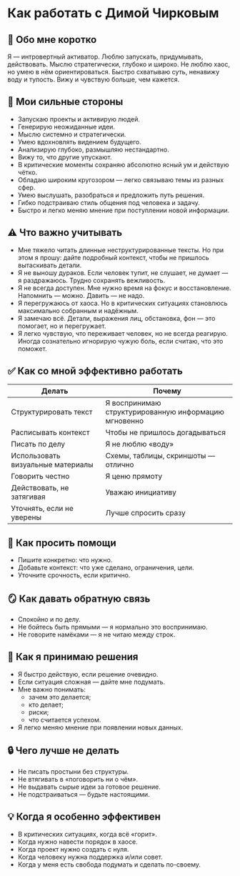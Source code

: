 # Как работать с Димой Чирковым

## 👋 Обо мне коротко

Я — интровертный активатор. Люблю запускать, придумывать, действовать. Мыслю стратегически, глубоко и широко. Не люблю хаос, но умею в нём ориентироваться. Быстро схватываю суть, ненавижу воду и тупость. Вижу и чувствую больше, чем кажется.

## 🧠 Мои сильные стороны

* Запускаю проекты и активирую людей.
* Генерирую неожиданные идеи.
* Мыслю системно и стратегически.
* Умею вдохновлять видением будущего.
* Анализирую глубоко, размышляю нестандартно.
* Вижу то, что другие упускают.
* В критические моменты сохраняю абсолютно ясный ум и действую чётко.
* Обладаю широким кругозором — легко связываю темы из разных сфер.
* Умею выслушать, разобраться и предложить путь решения.
* Гибко подстраиваю стиль общения под человека и задачу.
* Быстро и легко меняю мнение при поступлении новой информации.

## ⚠️ Что важно учитывать

* Мне тяжело читать длинные неструктурированные тексты. Но при этом я прошу: дайте подробный контекст, чтобы не пришлось вытаскивать детали.
* Я не выношу дураков. Если человек тупит, не слушает, не думает — я раздражаюсь. Трудно сохранять вежливость.
* Я не всегда доступен. Мне нужно время на фокус и восстановление. Напомнить — можно. Давить — не надо.
* Я перегружаюсь от хаоса. Но в критических ситуациях становлюсь максимально собранным и надёжным.
* Я замечаю всё. Детали, выражения лиц, обстановка, фон — это помогает, но и перегружает.
* Я легко чувствую, что переживает человек, но не всегда реагирую. Иногда сознательно игнорирую чужую боль, если считаю, что это поможет.

## ✅ Как со мной эффективно работать

| Делать | Почему |
|----|----|
| Структурировать текст | Я воспринимаю структурированную информацию мгновенно |
| Расписывать контекст | Чтобы не пришлось догадываться |
| Писать по делу | Я не люблю «воду» |
| Использовать визуальные материалы | Схемы, таблицы, скриншоты — отлично |
| Говорить честно | Я ценю прямоту |
| Действовать, не затягивая | Уважаю инициативу |
| Уточнять, если не уверены | Лучше спросить сразу |

## 🔁 Как просить помощи

* Пишите конкретно: что нужно.
* Добавьте контекст: что уже сделано, ограничения, цели.
* Уточните срочность, если критично.

## 🪞 Как давать обратную связь

* Спокойно и по делу.
* Не бойтесь быть прямыми — я нормально это воспринимаю.
* Не говорите намёками — я не читаю между строк.

## 🎯 Как я принимаю решения

* Я быстро действую, если решение очевидно.
* Если ситуация сложная — дайте мне подумать.
* Мне важно понимать:
  * зачем это делается;
  * кто делает;
  * риски;
  * что считается успехом.
* Я легко меняю мнение при появлении новых данных.

## 🔒 Чего лучше не делать

* Не писать простыни без структуры.
* Не втягивать в «поговорить ни о чём».
* Не выдавать сырые идеи за готовое решение.
* Не подстраиваться — будьте настоящими.

## 💡 Когда я особенно эффективен

* В критических ситуациях, когда всё «горит».
* Когда нужно навести порядок в хаосе.
* Когда проект нужно создать с нуля.
* Когда человеку нужна поддержка и/или совет.
* Когда у меня есть свобода подумать и сделать по-своему.